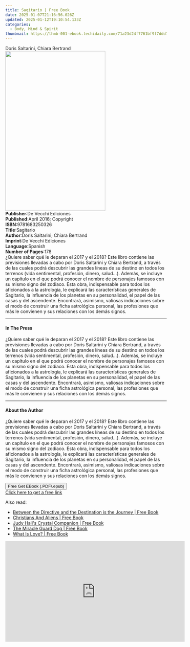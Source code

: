 ```yaml
---
title: Sagitario | Free Book
date: 2025-01-07T21:16:56.026Z
updated: 2025-01-12T19:10:54.133Z
categories:
  - Body, Mind & Spirit
thumbnail: https://thmb-001-ebook.techidaily.com/71a23d24f7761bf9f7ddd73c1be1f8efc14ca30356093ff394a6476e9aeddea5.jpg
---
```

<main id="book-container">
  <div class="flex flex-col">
    <div class="book-brief flex-1 py-6 px-4 sm:p-6 md:py-10 md:px-8">
      <!-- brief-->
      <div class="book-brief-main">Doris Saltarini, Chiara Bertrand</div>
    </div>
    <div
      class="book-meta-info flex-1 grid gap-4 col-start-1 col-end-3 row-start-1 sm:mb-6 sm:grid-cols-4 lg:gap-6 lg:col-start-2 lg:row-end-6 lg:row-span-6 lg:mb-0"
    >
      <div
        class="book-meta-info-left place-content-center mt-4 p-4 text-sm leading-6 col-start-2 col-span-2 dark:text-slate-400"
      >
        <img
          class="w-full h-500 object-cover rounded-lg sm:h-255 sm:col-span-2 lg:col-span-full"
          src="https://img-001-ebook.techidaily.com/cfc8f687cfa727fb9b5a2c491a38d7b46ca2293daa07dca0f53371d87a72d39e.jpg"
          alt=""
          width="312"
          height="500"
        />
      </div>
      <div
        class="book-meta-info-right mt-2 col-start-1 row-start-2 col-span-3 self-center"
      >
        <!-- meta data  -->
        <div class="flex flex-col px-4 md:px-8">
          <div class="flex-1">
            <strong>Publisher</strong>:<span class="px-2"
              >De Vecchi Ediciones</span
            >
          </div>
          <div class="flex-1">
            <strong>Published</strong>:<span class="px-2"
              >April 2016; Copyright</span
            >
          </div>
          <div class="flex-1">
            <strong>ISBN</strong>:<span class="px-2">9781683250326</span>
          </div>
          <div class="flex-1">
            <strong>Title</strong>:<span class="px-2">Sagitario</span>
          </div>
          <div class="flex-1">
            <strong>Author</strong>:<span class="px-2"
              >Doris Saltarini; Chiara Bertrand</span
            >
          </div>
          <div class="flex-1">
            <strong>Imprint</strong>:<span class="px-2"
              >De Vecchi Ediciones</span
            >
          </div>
          <div class="flex-1">
            <strong>Language</strong>:<span class="px-2">Spanish</span>
          </div>
          <div class="flex-1">
            <strong>Number of Pages</strong>:<span class="px-2">178</span>
          </div>
        </div>
      </div>
    </div>
    <div class="book-description flex-1 py-6 px-4 sm:p-6 md:py-10 md:px-8">
      <div class="book-description-main">
        <div accordion-content="" id="description">
          ¿Quiere saber qué le deparan el 2017 y el 2018? Este libro contiene
          las previsiones llevadas a cabo por Doris Saltarini y Chiara Bertrand,
          a través de las cuales podrá descubrir las grandes líneas de su
          destino en todos los terrenos (vida sentimental, profesión, dinero,
          salud…). Además, se incluye un capítulo en el que podrá conocer el
          nombre de personajes famosos con su mismo signo del zodiaco. Esta
          obra, indispensable para todos los aficionados a la astrología, le
          explicará las características generales de Sagitario, la influencia de
          los planetas en su personalidad, el papel de las casas y del
          ascendente. Encontrará, asimismo, valiosas indicaciones sobre el modo
          de construir una ficha astrológica personal, las profesiones que más
          le convienen y sus relaciones con los demás signos.
        </div>
      </div>
    </div>
    <div class="book-excerpts flex-1 py-6 px-4 sm:p-6 md:py-10 md:px-8">
      <!-- excerpts-->
      <div class="book-excerpts-main">
        <hr />
        <h4 class="placeholder placeholder-heading">
          <span>In The Press</span>
        </h4>
        <p>
          ¿Quiere saber qué le deparan el 2017 y el 2018? Este libro contiene
          las previsiones llevadas a cabo por Doris Saltarini y Chiara Bertrand,
          a través de las cuales podrá descubrir las grandes líneas de su
          destino en todos los terrenos (vida sentimental, profesión, dinero,
          salud…). Además, se incluye un capítulo en el que podrá conocer el
          nombre de personajes famosos con su mismo signo del zodiaco. Esta
          obra, indispensable para todos los aficionados a la astrología, le
          explicará las características generales de Sagitario, la influencia de
          los planetas en su personalidad, el papel de las casas y del
          ascendente. Encontrará, asimismo, valiosas indicaciones sobre el modo
          de construir una ficha astrológica personal, las profesiones que más
          le convienen y sus relaciones con los demás signos.
        </p>
      </div>
    </div>
    <div class="book-about-author flex-1 py-6 px-4 sm:p-6 md:py-10 md:px-8">
      <!-- about author-->
      <div class="book-main-author-main">
        <hr />
        <h4 class="placeholder placeholder-heading">
          <span>About the Author</span>
        </h4>
        <p>
          ¿Quiere saber qué le deparan el 2017 y el 2018? Este libro contiene
          las previsiones llevadas a cabo por Doris Saltarini y Chiara Bertrand,
          a través de las cuales podrá descubrir las grandes líneas de su
          destino en todos los terrenos (vida sentimental, profesión, dinero,
          salud…). Además, se incluye un capítulo en el que podrá conocer el
          nombre de personajes famosos con su mismo signo del zodiaco. Esta
          obra, indispensable para todos los aficionados a la astrología, le
          explicará las características generales de Sagitario, la influencia de
          los planetas en su personalidad, el papel de las casas y del
          ascendente. Encontrará, asimismo, valiosas indicaciones sobre el modo
          de construir una ficha astrológica personal, las profesiones que más
          le convienen y sus relaciones con los demás signos.
        </p>
      </div>
    </div>
    <div class="book-free-get flex-1 py-6 px-4 sm:p-6 md:py-10 md:px-8">
      <button
        id="btn-free-get"
        class="bg-blue-500 hover:bg-blue-700 text-white font-bold py-2 px-4 rounded"
      >
        Free Get EBook (.PDF/.epub)
      </button>
      <div id="countdown-display" class="px-2 text-lg mt-2"></div>
      <a
        id="free-link"
        class="hidden bg-blue-500 hover:bg-blue-700 text-white font-bold py-2 px-4 rounded"
        href="https://www.ebooks.com/en-us/book/2593841/sagitario/doris-saltarini/"
        target="_blank"
        >Click here to get a free link</a
      >
    </div>
    <script>
      let countdownTime = 0;
      let countdownInterval = null;
      document
        .getElementById('btn-free-get')
        .addEventListener('click', startCountdown);
      function startCountdown() {
        countdownTime = new Date().getTime() + 60000 * 3;
        countdownInterval = setInterval(updateCountdown, 1000);
        document.getElementById('btn-free-get').disabled = true;
        document
          .getElementById('btn-free-get')
          .classList.add('bg-gray-500', 'cursor-not-allowed');
      }
      function updateCountdown() {
        let currentTime = new Date().getTime();
        let timeLeft = countdownTime - currentTime;
        let secondsLeft = Math.floor(timeLeft / 1000);
        document.getElementById('countdown-display').innerHTML =
          `Remaining time: ${secondsLeft} seconds.`;
        if (secondsLeft <= 0) {
          clearInterval(countdownInterval);
          document.getElementById('btn-free-get').classList.add('hidden');
          document.getElementById('free-link').classList.remove('hidden');
          document.getElementById('countdown-display').innerHTML = '';
        }
      }
    </script>
  </div>
</main>

<ins class="adsbygoogle"
      style="display:block"
      data-ad-client="ca-pub-7571918770474297"
      data-ad-slot="8358498916"
      data-ad-format="auto"
      data-full-width-responsive="true"></ins>
    

<span class="atpl-alsoreadstyle">Also read:</span>
<div><ul>
<li><a href="https://novels-ebooks.techidaily.com/211170638-9781098032395-between-the-directive-and-the-destination-is-the-journey/"><u>Between the Directive and the Destination is the Journey | Free Book</u></a></li>
<li><a href="https://novels-ebooks.techidaily.com/211170649-9798891305922-christians-and-aliens/"><u>Christians And Aliens | Free Book</u></a></li>
<li><a href="https://novels-ebooks.techidaily.com/211171083-9781841815855-judy-halls-crystal-companion/"><u>Judy Hall's Crystal Companion | Free Book</u></a></li>
<li><a href="https://novels-ebooks.techidaily.com/211170647-9798888322451-the-miracle-guard-dog/"><u>The Miracle Guard Dog | Free Book</u></a></li>
<li><a href="https://novels-ebooks.techidaily.com/211171237-9781449445522-what-is-love/"><u>What Is Love? | Free Book</u></a></li>
</ul></div>

<!-- affiliate ads begin -->
<iframe width="560" height="315" src="https://www.youtube.com/embed/Nl0Z0eth1u4?si=0eecOBNfc--51AJO" title="YouTube video player" frameborder="0" allow="accelerometer; autoplay; clipboard-write; encrypted-media; gyroscope; picture-in-picture; web-share" referrerpolicy="strict-origin-when-cross-origin" allowfullscreen></iframe>
<!-- affiliate ads end -->

